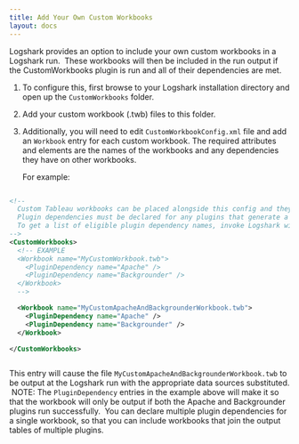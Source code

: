 ```yaml
---
title: Add Your Own Custom Workbooks
layout: docs
---
```




Logshark provides an option to include your own custom workbooks in a Logshark run.  These workbooks will then be included in the run output if the CustomWorkbooks plugin is run and all of their dependencies are met.

1. To configure this, first browse to your Logshark installation directory and open up the `CustomWorkbooks` folder.  
2. Add your custom workbook (.twb) files to this folder.  
3. Additionally, you will need to edit `CustomWorkbookConfig.xml` file and add an `Workbook` entry for each custom workbook.  The required attributes and elements are the names of the workbooks and any dependencies they have on other workbooks.  

    For example:



```xml

<!--
  Custom Tableau workbooks can be placed alongside this config and they will be output at runtime if their dependencies are met.
  Plugin dependencies must be declared for any plugins that generate a table that the custom workbook relies on.
  To get a list of eligible plugin dependency names, invoke Logshark with the "listplugins" command line flag.
-->
<CustomWorkbooks>
  <!-- EXAMPLE
  <Workbook name="MyCustomWorkbook.twb">
    <PluginDependency name="Apache" />
    <PluginDependency name="Backgrounder" />
  </Workbook>
  -->

  <Workbook name="MyCustomApacheAndBackgrounderWorkbook.twb">
    <PluginDependency name="Apache" />
    <PluginDependency name="Backgrounder" />
  </Workbook>

</CustomWorkbooks>



```


This entry will cause the file `MyCustomApacheAndBackgrounderWorkbook.twb` to be output at the Logshark run with the appropriate data sources substituted.  NOTE: The `PluginDependency` entries in the example above will make it so that the workbook will only be output if both the Apache and Backgrounder plugins run successfully.  You can declare multiple plugin dependencies for a single workbook, so that you can include workbooks that join the output tables of multiple plugins.


    